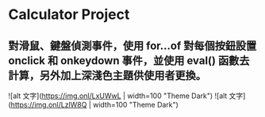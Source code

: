 # Calculator Project

## 對滑鼠、鍵盤偵測事件，使用 for...of 對每個按鈕設置 onclick 和 onkeydown 事件，並使用 eval() 函數去計算，另外加上深淺色主題供使用者更換。

![alt 文字](https://img.onl/LxUWwL | width=100 "Theme Dark")
![alt 文字](https://img.onl/LzlW8Q | width=100 "Theme Dark")
